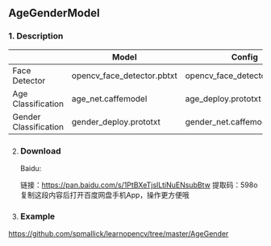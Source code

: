 ## AgeGenderModel

### 1. Description

|                       | Model                      | Config                        |
| --------------------- | -------------------------- | ----------------------------- |
| Face Detector         | opencv_face_detector.pbtxt | opencv_face_detector_uint8.pb |
| Age Classification    | age_net.caffemodel         | age_deploy.prototxt           |
| Gender Classification | gender_deploy.prototxt     | gender_net.caffemodel         |

2. ### Download

   Baidu:

   链接：https://pan.baidu.com/s/1PtBXeTjsILtiNuENsubBtw 
   提取码：598o 
   复制这段内容后打开百度网盘手机App，操作更方便哦

3. ### Example

 https://github.com/spmallick/learnopencv/tree/master/AgeGender